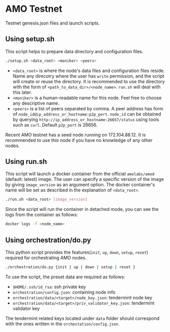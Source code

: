 # AMO Testnet
Testnet genesis.json files and launch scripts.

## Using setup.sh
This script helps to prepare data directory and configuration files.
```bash
./setup.sh <data_root> <moniker> <peers>
```
- `<data_root>` is where the node's data files and configuration files reside.
  Name any direcotry where the user has `write` permission, and the script will
  create or reuse the directory. It is recommended to use the directory with
  the form of `<path_to_data_dir>/<node_name>`. `run.sh` will deal with this
  later.
- `<moniker>` is a human-readable name for this node. Feel free to choose any
  descriptive name.
- `<peers>` is a list of peers separated by comma. A peer address has form of
  `node_id@ip_address_or_hostname:p2p_port`. `node_id` can be obtained by
  querying `http://ip_address_or_hostname:26657/status` using tools such as
  `curl`. Default `p2p_port` is 26656.

Recent AMO testnet has a seed node running on 172.104.88.12. It is recommended
to use this node if you have no knowledge of any other nodes. 

## Using run.sh
This script will launch a docker container from the official `amolabs/amod`
(default: latest) image. The user can specify a specific version of the image 
by giving `image_version` as an argument option. The docker container's name 
will be set as described in the explanation of `<data_root>`.
```bash
./run.sh <data_root> [image_version]
```
Since the script will run the container in detached mode, you can see the logs
from the container as follows:
```bash
docker logs -f <node_name>
```

## Using orchestration/do.py
This python script provides the features(`init`, `up`, `down`, `setup`,
`reset`) required for orchestrating AMO nodes.
```bash
./orchestration/do.py {init | up | down | setup | reset }
```
To use the script, the preset data are required as follows:
- `$HOME/.ssh/id_rsa`: ssh private key 
- `orchestration/config.json`: containing node info
- `orchestration/data/<target>/node_key.json`: tendermint node key
- `orchestration/data/<target>/priv_validator_key.json`: tendermint validator key

The tendermint related keys located under `data` folder should correspond with
the ones written in the `orchestation/config.json`.
